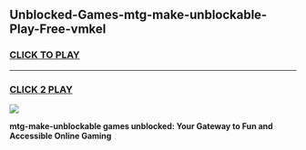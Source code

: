 
## Unblocked-Games-mtg-make-unblockable-Play-Free-vmkel
<h3>
<a href="https://premium76.site?title=mtg-make-unblockable&ref=20M">CLICK TO PLAY</a></h3>
<hr>

<h3>
<a href="https://premium76.site?title=mtg-make-unblockable&ref=20M">CLICK 2 PLAY</a>
  
</h3>

<a href="https://premium76.site?title=mtg-make-unblockable&ref=19M"><img src="https://clearcache.store/games.png"></a>


**mtg-make-unblockable games unblocked: Your Gateway to Fun and Accessible Online Gaming**

